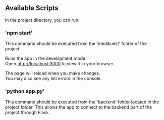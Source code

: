 ## Available Scripts

In the project directory, you can run:

### 'npm start'

This command should be executed from the 'medikuest' folder of the project.

Runs the app in the development mode.\
Open [http://localhost:3000](http://localhost:3000) to view it in your browser.

The page will reload when you make changes.\
You may also see any lint errors in the console.

### 'python app.py'

This command should be executed from the 'backend' folder located in the project folder.
This allows the app to connect to the backend part of the project through Flask.
